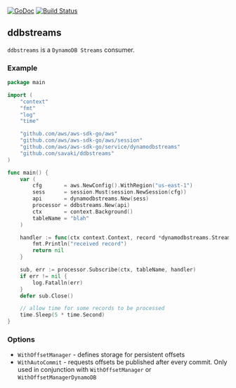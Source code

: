 [![GoDoc](https://godoc.org/github.com/savaki/ddbstreams?status.svg)](https://godoc.org/github.com/savaki/ddbstreams)
[![Build Status](https://travis-ci.org/savaki/ddbstreams.svg?branch=master)](https://travis-ci.org/savaki/ddbstreams)

ddbstreams
--------------------------------------------------

`ddbstreams` is a `DynamoDB Streams` consumer.

### Example

```go
package main

import (
	"context"
	"fmt"
	"log"
	"time"

	"github.com/aws/aws-sdk-go/aws"
	"github.com/aws/aws-sdk-go/aws/session"
	"github.com/aws/aws-sdk-go/service/dynamodbstreams"
	"github.com/savaki/ddbstreams"
)

func main() {
	var (
		cfg       = aws.NewConfig().WithRegion("us-east-1")
		sess      = session.Must(session.NewSession(cfg))
		api       = dynamodbstreams.New(sess)
		processor = ddbstreams.New(api)
		ctx       = context.Background()
		tableName = "blah"
	)

	handler := func(ctx context.Context, record *dynamodbstreams.StreamRecord) error {
		fmt.Println("received record")
		return nil
	}

	sub, err := processor.Subscribe(ctx, tableName, handler)
	if err != nil {
		log.Fatalln(err)
	}
	defer sub.Close()

	// allow time for some records to be processed
	time.Sleep(5 * time.Second)
}
```


### Options

* `WithOffsetManager` - defines storage for persistent offsets
* `WithAutoCommit` - requests offsets be published after every commit.  Only used in
conjunction with `WithOffsetManager` or `WithOffsetManagerDynamoDB`
